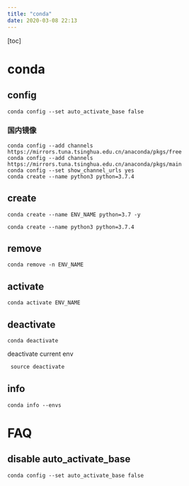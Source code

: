```yaml
---
title: "conda"
date: 2020-03-08 22:13
---
```

[toc]



# conda



## config



```
conda config --set auto_activate_base false
```



### 国内镜像

```
conda config --add channels https://mirrors.tuna.tsinghua.edu.cn/anaconda/pkgs/free
conda config --add channels https://mirrors.tuna.tsinghua.edu.cn/anaconda/pkgs/main
conda config --set show_channel_urls yes
conda create --name python3 python=3.7.4
```



## create 

```
conda create --name ENV_NAME python=3.7 -y 
```



```
conda create --name python3 python=3.7.4
```



## remove 

```
conda remove -n ENV_NAME
```





## activate 

```
conda activate ENV_NAME
```



## deactivate 



```
conda deactivate
```





deactivate current env

```py
 source deactivate
```



## info

```
conda info --envs
```



# FAQ



## disable auto_activate_base

```
conda config --set auto_activate_base false
```

